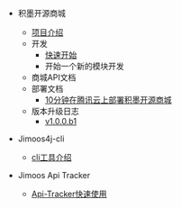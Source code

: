 * 积墨开源商城
    - [项目介绍](/README.md)
    - 开发
        - [快速开始](quick-start/quick-start.md)
        - 开始一个新的模块开发
    - 商城API文档
    - 部署文档
        - [10分钟在腾讯云上部署积墨开源商城](deploy/deploy_on_tencent.md)
    - 版本升级日志
        - [v1.0.0.b1](versions/v1.0.0.b1.md)
* Jimoos4j-cli
    - [cli工具介绍](jimoos4j-cli/index.md)

* Jimoos Api Tracker
    - [Api-Tracker快速使用](jimoos-api-tracer/index.md)